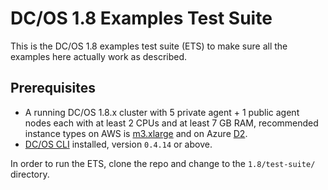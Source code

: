 # DC/OS 1.8 Examples Test Suite

This is the DC/OS 1.8 examples test suite (ETS) to make sure all the examples here actually work as described.

## Prerequisites 

- A running DC/OS 1.8.x cluster with 5 private agent + 1 public agent nodes each with at least 2 CPUs and at least 7 GB RAM, recommended instance types on AWS is [m3.xlarge](https://aws.amazon.com/ec2/instance-types/) and on Azure [D2](https://azure.microsoft.com/en-us/pricing/details/virtual-machines/linux/).
- [DC/OS CLI](https://dcos.io/docs/1.8/usage/cli/install/) installed, version `0.4.14` or above.

In order to run the ETS, clone the repo and change to the `1.8/test-suite/` directory.
